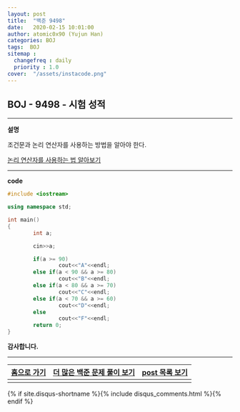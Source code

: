 ```yaml
---
layout: post
title:  "백준 9498"
date:   2020-02-15 10:01:00
author: atomic0x90 (Yujun Han)
categories: BOJ
tags:  BOJ
sitemap :
  changefreq : daily
  priority : 1.0
cover:  "/assets/instacode.png"
---
```


## BOJ - 9498 - 시험 성적

---

**설명**

조건문과 논리 연산자를 사용하는 방법을 알아야 한다.

[논리 연산자를 사용하는 법 알아보기][10]

---

**code**
```cpp
#include <iostream>

using namespace std;

int main()
{
        int a;

        cin>>a;

        if(a >= 90)
                cout<<"A"<<endl;
        else if(a < 90 && a >= 80)
                cout<<"B"<<endl;
        else if(a < 80 && a >= 70)
                cout<<"C"<<endl;
        else if(a < 70 && a >= 60)
                cout<<"D"<<endl;
        else
                cout<<"F"<<endl;
        return 0;
}
```





**감사합니다.**

---

[홈으로 가기][01]       |[더 많은 백준 문제 풀이 보기][00]      |[post 목록 보기][02]
:------:                |:------:                               |:------:
                        |                                       |

[00]: https://atomic0x90.github.io/posts/#BOJ "Beakjoon post"
[01]: https://atomic0x90.github.io/ "home"
[02]: https://atomic0x90.github.io/posts/ "posts"

[10]: https://atomic0x90.github.io/c-language/2019/06/15/logical-operator.html "논리 연산자"

{% if site.disqus-shortname %}{% include disqus_comments.html %}{% endif %}





